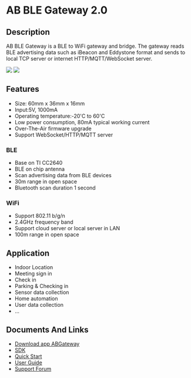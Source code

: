 



# AB BLE Gateway 2.0

## Description

AB BLE Gateway is a BLE to WiFi gateway and bridge. The gateway reads
BLE advertising data such as iBeacon and Eddystone format and sends to
local TCP server or internet HTTP/MQTT/WebSocket server.

<img src="//i1.aprbrother.com/gw_1.jpg-320.jpg">
<img src="//i1.aprbrother.com/gw_2.jpg-320.jpg">

## Features

  - Size: 60mm x 36mm x 16mm
  - Input:5V, 1000mA
  - Operating temperature:-20'C to 60'C
  - Low power consumption, 80mA typical working current
  - Over-The-Air firmware upgrade
  - Support WebSocket/HTTP/MQTT server

### BLE

  - Base on TI CC2640
  - BLE on chip antenna
  - Scan advertising data from BLE devices
  - 30m range in open space
  - Bluetooth scan duration 1 second

### WiFi

  - Support 802.11 b/g/n
  - 2.4GHz frequency band
  - Support cloud server or local server in LAN
  - 100m range in open space

## Application

  - Indoor Location
  - Meeting sign in
  - Check in
  - Parking & Checking in
  - Sensor data collection
  - Home automation
  - User data collection
  - ...

## Documents And Links

  - [Download app ABGateway](Download_app_ABGateway.md)
  - [SDK](https://github.com/AprilBrother/ab-ble-gateway-sdk)
  - [Quick Start](AB_BLE_Gateway_Quick_Start.md)
  - [User Guide](AB_BLE_Gateway_User_Guide.md)
  - [Support Forum](http://bbs.aprbrother.com/c/wifi)

